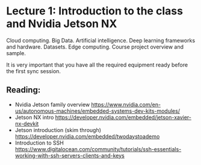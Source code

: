 # Lecture 1: Introduction to the class and Nvidia Jetson NX

Cloud computing. Big Data. Artificial intelligence. Deep learning frameworks and hardware. Datasets. Edge computing. Course project overview and sample.

It is very important that you have all the required equipment ready before the first sync session.

## Reading:
* Nvidia Jetson family overview
https://www.nvidia.com/en-us/autonomous-machines/embedded-systems-dev-kits-modules/
* Jetson NX intro
https://developer.nvidia.com/embedded/jetson-xavier-nx-devkit
* Jetson introduction (skim through)
https://developer.nvidia.com/embedded/twodaystoademo 
* Introduction to SSH
https://www.digitalocean.com/community/tutorials/ssh-essentials-working-with-ssh-servers-clients-and-keys

